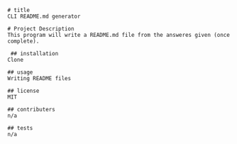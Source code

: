 
    # title
    CLI README.md generator

    # Project Description
    This program will write a README.md file from the answeres given (once complete).

     ## installation
    Clone

    ## usage
    Writing README files

    ## license
    MIT

    ## contributers
    n/a
    
    ## tests
    n/a
    
    
